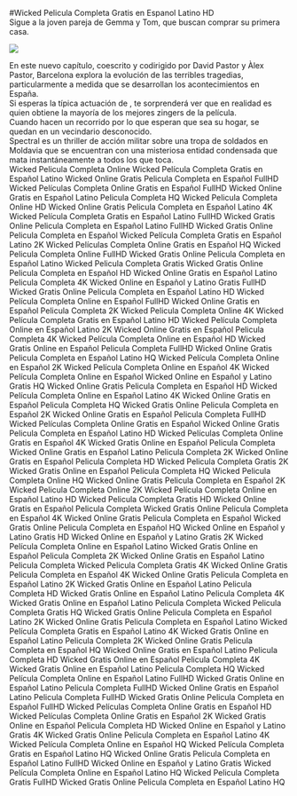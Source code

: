 #Wicked Pelicula Completa Gratis en Espanol Latino HD  
Sigue a la joven pareja de Gemma y Tom, que buscan comprar su primera casa.  
  
[![](https://i.imgur.com/qSNzIqt.png)](https://movie.rssnews.media/purUCsu.php)  
  
En este nuevo capítulo, coescrito y codirigido por David Pastor y Àlex Pastor,  Barcelona explora la evolución de las terribles tragedias, particularmente a medida que se desarrollan los acontecimientos en España.  
Si esperas la típica actuación de , te sorprenderá ver que en realidad es  quien obtiene la mayoría de los mejores zingers de la película.  
Cuando hacen un recorrido por lo que esperan que sea su hogar, se quedan en un vecindario desconocido.  
Spectral es un thriller de acción militar sobre una tropa de soldados  en Moldavia que se encuentran con una misteriosa entidad condensada que mata instantáneamente a todos los que toca.  
Wicked Pelicula Completa Online
Wicked Película Completa Gratis en Español Latino
Wicked Online Gratis Pelicula Completa en Español FullHD
Wicked Películas Completa Online Gratis en Español FullHD
Wicked Online Gratis en Español Latino Pelicula Completa HQ
Wicked Pelicula Completa Online HD
Wicked Online Gratis Pelicula Completa en Español Latino 4K
Wicked Película Completa Gratis en Español Latino FullHD
Wicked Gratis Online Pelicula Completa en Español Latino FullHD
Wicked Gratis Online Pelicula Completa en Español
Wicked Película Completa Gratis en Español Latino 2K
Wicked Películas Completa Online Gratis en Español HQ
Wicked Pelicula Completa Online FullHD
Wicked Gratis Online Pelicula Completa en Español Latino
Wicked Pelicula Completa Gratis
Wicked Gratis Online Pelicula Completa en Español HD
Wicked Online Gratis en Español Latino Pelicula Completa 4K
Wicked Online en Español y Latino Gratis FullHD
Wicked Gratis Online Pelicula Completa en Español Latino HD
Wicked Película Completa Online en Español FullHD
Wicked Online Gratis en Español Pelicula Completa 2K
Wicked Pelicula Completa Online 4K
Wicked Película Completa Gratis en Español Latino HD
Wicked Película Completa Online en Español Latino 2K
Wicked Online Gratis en Español Pelicula Completa 4K
Wicked Película Completa Online en Español HD
Wicked Gratis Online en Español Pelicula Completa FullHD
Wicked Online Gratis Pelicula Completa en Español Latino HQ
Wicked Película Completa Online en Español 2K
Wicked Película Completa Online en Español 4K
Wicked Película Completa Online en Español
Wicked Online en Español y Latino Gratis HQ
Wicked Online Gratis Pelicula Completa en Español HD
Wicked Película Completa Online en Español Latino 4K
Wicked Online Gratis en Español Pelicula Completa HQ
Wicked Gratis Online Pelicula Completa en Español 2K
Wicked Online Gratis en Español Pelicula Completa FullHD
Wicked Películas Completa Online Gratis en Español
Wicked Online Gratis Pelicula Completa en Español Latino HD
Wicked Películas Completa Online Gratis en Español 4K
Wicked Gratis Online en Español Pelicula Completa
Wicked Online Gratis en Español Latino Pelicula Completa 2K
Wicked Online Gratis en Español Pelicula Completa HD
Wicked Pelicula Completa Gratis 2K
Wicked Gratis Online en Español Pelicula Completa HQ
Wicked Pelicula Completa Online HQ
Wicked Online Gratis Pelicula Completa en Español 2K
Wicked Pelicula Completa Online 2K
Wicked Película Completa Online en Español Latino HD
Wicked Pelicula Completa Gratis HD
Wicked Online Gratis en Español Pelicula Completa
Wicked Gratis Online Pelicula Completa en Español 4K
Wicked Online Gratis Pelicula Completa en Español
Wicked Gratis Online Pelicula Completa en Español HQ
Wicked Online en Español y Latino Gratis HD
Wicked Online en Español y Latino Gratis 2K
Wicked Película Completa Online en Español Latino
Wicked Gratis Online en Español Pelicula Completa 2K
Wicked Online Gratis en Español Latino Pelicula Completa
Wicked Pelicula Completa Gratis 4K
Wicked Online Gratis Pelicula Completa en Español 4K
Wicked Online Gratis Pelicula Completa en Español Latino 2K
Wicked Gratis Online en Español Latino Pelicula Completa HD
Wicked Gratis Online en Español Latino Pelicula Completa 4K
Wicked Gratis Online en Español Latino Pelicula Completa
Wicked Pelicula Completa Gratis HQ
Wicked Gratis Online Pelicula Completa en Español Latino 2K
Wicked Online Gratis Pelicula Completa en Español Latino
Wicked Película Completa Gratis en Español Latino 4K
Wicked Gratis Online en Español Latino Pelicula Completa 2K
Wicked Online Gratis Pelicula Completa en Español HQ
Wicked Online Gratis en Español Latino Pelicula Completa HD
Wicked Gratis Online en Español Pelicula Completa 4K
Wicked Gratis Online en Español Latino Pelicula Completa HQ
Wicked Película Completa Online en Español Latino FullHD
Wicked Gratis Online en Español Latino Pelicula Completa FullHD
Wicked Online Gratis en Español Latino Pelicula Completa FullHD
Wicked Gratis Online Pelicula Completa en Español FullHD
Wicked Películas Completa Online Gratis en Español HD
Wicked Películas Completa Online Gratis en Español 2K
Wicked Gratis Online en Español Pelicula Completa HD
Wicked Online en Español y Latino Gratis 4K
Wicked Gratis Online Pelicula Completa en Español Latino 4K
Wicked Película Completa Online en Español HQ
Wicked Película Completa Gratis en Español Latino HQ
Wicked Online Gratis Pelicula Completa en Español Latino FullHD
Wicked Online en Español y Latino Gratis
Wicked Película Completa Online en Español Latino HQ
Wicked Pelicula Completa Gratis FullHD
Wicked Gratis Online Pelicula Completa en Español Latino HQ